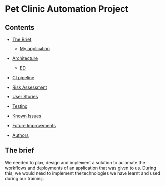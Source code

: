 # Pet Clinic Automation Project

<h2>Contents</h2>
<ul>
  <li>
    
   [The Brief](#the-brief)
    
  </li>
  <ul>
    <li>
  
   [My application](#my-application)
  
  </li>
 </ul>
 <li>
  
  [Architecture](#architecture)
  
  </li>
  <ul>
  <li>
    
   [ED](#entity-diagrams)
   
   </li>
   
   </ul>
   <li>
  
  [CI pipeline](#ci-pipeline)
  
  </li>
  <li>
  
  [Risk Assessment](#risk-assessment)
  
  </li>
  <li>
  
  [User Stories](#user-stories)
  
  </li>
  <li>
  
  [Testing](#testing)
  
  </li>
  <li>
  
  [Known Issues](#known-issues)
  
  </li>
  <li>
  
  [Future Improvements](#future-improvements)
  
  </li>
  <li>
  
  [Authors](#authors)
  
  </li>
 
 </ul>  
<h2>The brief</h2> 
<p1>We needed to plan, design and implement a solution to automate the workflows and deployments of an application that was given to us. During this, we would need to implement the technologies we have learnt and used during our training.  </p1>
